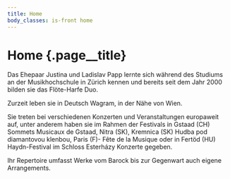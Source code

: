 ```yaml
---
title: Home
body_classes: is-front home
---
```


# Home {.page__title}

Das Ehepaar Justina und Ladislav Papp lernte sich während des Studiums an der Musikhochschule in Zürich kennen und bereits seit dem Jahr 2000 bilden sie das Flöte-Harfe Duo.

Zurzeit leben sie in Deutsch Wagram, in der Nähe von Wien.

Sie treten bei verschiedenen Konzerten und Veranstaltungen europaweit auf, unter
anderem haben sie im Rahmen der Festivals in Gstaad (CH) Sommets Musicaux de
Gstaad, Nitra (SK), Kremnica (SK) Hudba pod diamantovou klenbou, Paris (F)-
Fête de la Musique oder in Fertöd (HU) Haydn-Festival im Schloss Esterházy
Konzerte gegeben.

Ihr Repertoire umfasst Werke vom Barock bis zur Gegenwart auch eigene
Arrangements.
